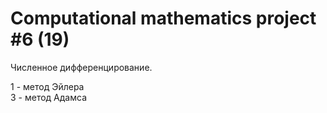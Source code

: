 # Computational mathematics project #6 (19)
Численное дифференцирование.

1 - метод Эйлера  
3 - метод Адамса
